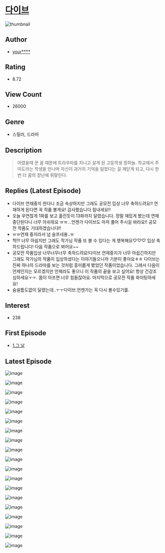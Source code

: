 # [다이브](https://comic.naver.com/bestChallenge/list?titleId=789971)
![thumbnail](https://image-comic.pstatic.net/user_contents_data/challenge_comic/2022/03/02/353444/thumbnail_202x1647d56e57e_e2d3_4404_ab68_c7c2726d6c20_00002065.JPEG)

## Author
- [your****](https://comic.naver.com/artistTitle?id=353444)

## Rating
- 8.72

## View Count
- 26000

## Genre
- 스릴러, 드라마

## Description
> 어렸을때 꾼 꿈 때문에 트라우마를 지니고 살게 된 고등학생 정하늘. 학교에서 주미도라는 학생을 만나며 자신이 과거의 기억을 잃었다는 걸 깨닫게 되고, 다시 한번 더 꿈의 장난에 휘말린다.

## Replies (Latest Episode)
- 다이브 연재중지 한다니 조금 속상하지만 그래도 공모전 입상 너무 축하드려요!! 연재하게 된다면 꼭 작품 볼게요! 감사했습니다 힘내세요!!
- 오늘 우연찮게 1화를 보고 홀린듯이 13화까지 달렸습니다. 정말 재밌게 봤는데 연재 중단된다니 너무 아쉬워요 ㅠㅠ...언젠가 다이브도 마저 풀어 주시길 바라요!! 공모전 작품도 기대하겠습니다!!
- ㅠㅠ연재 중지라서 넘 슬프네용..ㅠ
- 헉!!! 너무 아쉽지만 그래도 작가님 작품 또 볼 수 있다는 게 행복해요♡♡♡ 입상 축하드립니다! 다음 작품으로 뵈어요~~
- 공모전 작품입상 너무너무너무 축하드려요!다이브 연재중지가 너무 아쉽긴하지만 그래도 작가님의 작품이 입상하셨다는 이야기들으니까 기분이 좋아요ㅎㅎ 다이브는 진짜 하나의 드라마를 보는 것처럼 흥미롭게 봤었던 작품이었습니다. 그래서 다음이 언제인지는 모르겠지만 언제라도 좋으니 이 작품의 끝을 보고 싶어요! 항상 건강조심하세요ㅜㅜ. 몸이 아프면 너무 힘들잖아요. 마지막으로 공모전 작품 화이팅하세요!
- 숨쉴틈도없이 달렸는데..ㅜㅜ다이브.언젠가는 꼭 다시 볼수있기를.

## Interest
- 238

## First Episode
- [1.그 날](https://comic.naver.com/bestChallenge/detail?titleId=789971&no=1)

## Latest Episode
![image](https://image-comic.pstatic.net/user_contents_data/challenge_comic/2022/07/30/353444/upload_3691039877365970277.jpeg)

![image](https://image-comic.pstatic.net/user_contents_data/challenge_comic/2022/07/30/353444/upload_7016996584082715446.jpeg)

![image](https://image-comic.pstatic.net/user_contents_data/challenge_comic/2022/07/30/353444/upload_3559027008663205221.jpeg)

![image](https://image-comic.pstatic.net/user_contents_data/challenge_comic/2022/07/30/353444/upload_3976734753179394406.jpeg)

![image](https://image-comic.pstatic.net/user_contents_data/challenge_comic/2022/07/30/353444/upload_7234242476707885364.jpeg)

![image](https://image-comic.pstatic.net/user_contents_data/challenge_comic/2022/07/30/353444/upload_7075548860438951480.jpeg)

![image](https://image-comic.pstatic.net/user_contents_data/challenge_comic/2022/07/30/353444/upload_7221298123932591206.jpeg)

![image](https://image-comic.pstatic.net/user_contents_data/challenge_comic/2022/07/30/353444/upload_7018353381431457122.jpeg)

![image](https://image-comic.pstatic.net/user_contents_data/challenge_comic/2022/07/30/353444/upload_3617579504009033782.jpeg)

![image](https://image-comic.pstatic.net/user_contents_data/challenge_comic/2022/07/30/353444/upload_7365130527069922865.jpeg)

![image](https://image-comic.pstatic.net/user_contents_data/challenge_comic/2022/07/30/353444/upload_4063149795738923110.jpeg)

![image](https://image-comic.pstatic.net/user_contents_data/challenge_comic/2022/07/30/353444/upload_7363777046238081333.jpeg)

![image](https://image-comic.pstatic.net/user_contents_data/challenge_comic/2022/07/30/353444/upload_3474019370881463606.jpeg)

![image](https://image-comic.pstatic.net/user_contents_data/challenge_comic/2022/07/30/353444/upload_7219886149189644342.jpeg)

![image](https://image-comic.pstatic.net/user_contents_data/challenge_comic/2022/07/30/353444/upload_7291381012236494433.jpeg)

![image](https://image-comic.pstatic.net/user_contents_data/challenge_comic/2022/07/30/353444/upload_3978705104491067190.jpeg)

![image](https://image-comic.pstatic.net/user_contents_data/challenge_comic/2022/07/30/353444/upload_7162521324624229686.jpeg)

![image](https://image-comic.pstatic.net/user_contents_data/challenge_comic/2022/07/30/353444/upload_7005685886641190456.jpeg)

![image](https://image-comic.pstatic.net/user_contents_data/challenge_comic/2022/07/30/353444/upload_3978711700724660528.jpeg)
